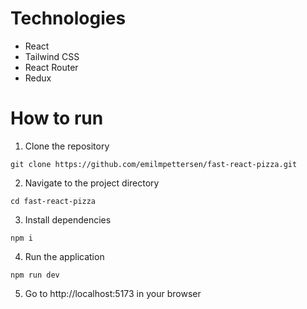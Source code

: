 
# Technologies

- React
- Tailwind CSS
- React Router
- Redux

# How to run
1. Clone the repository
```
git clone https://github.com/emilmpettersen/fast-react-pizza.git
```
2. Navigate to the project directory
```
cd fast-react-pizza
```

3. Install dependencies
```
npm i
```

4. Run the application
```
npm run dev
```
5. Go to http://localhost:5173 in your browser



